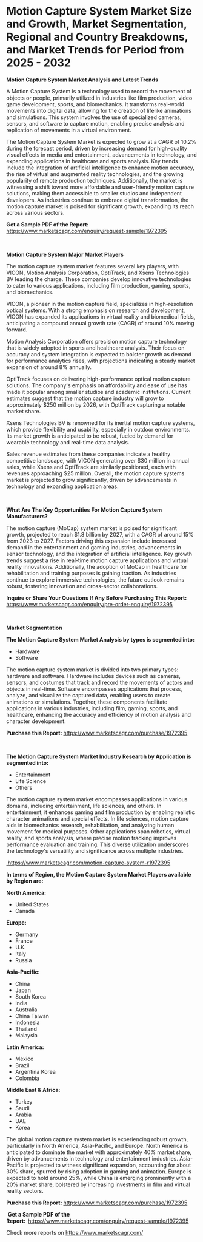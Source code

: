 <p><h1>Motion Capture System Market Size and Growth, Market Segmentation, Regional and Country Breakdowns, and Market Trends for Period from 2025 -  2032</h1></p><p><strong>Motion Capture System Market Analysis and Latest Trends</strong></p>
<p><p>A Motion Capture System is a technology used to record the movement of objects or people, primarily utilized in industries like film production, video game development, sports, and biomechanics. It transforms real-world movements into digital data, allowing for the creation of lifelike animations and simulations. This system involves the use of specialized cameras, sensors, and software to capture motion, enabling precise analysis and replication of movements in a virtual environment.</p><p>The Motion Capture System Market is expected to grow at a CAGR of 10.2% during the forecast period, driven by increasing demand for high-quality visual effects in media and entertainment, advancements in technology, and expanding applications in healthcare and sports analysis. Key trends include the integration of artificial intelligence to enhance motion accuracy, the rise of virtual and augmented reality technologies, and the growing popularity of remote production techniques. Additionally, the market is witnessing a shift toward more affordable and user-friendly motion capture solutions, making them accessible to smaller studios and independent developers. As industries continue to embrace digital transformation, the motion capture market is poised for significant growth, expanding its reach across various sectors.</p></p>
<p><strong>Get a Sample PDF of the Report:&nbsp;</strong> <a href="https://www.marketscagr.com/enquiry/request-sample/1972395?utm_campaign=2265&utm_medium=2&utm_source=Github&utm_content=ia&utm_term=20022025&utm_id=motion-capture-system">https://www.marketscagr.com/enquiry/request-sample/1972395</a></p>
<p>&nbsp;</p>
<p><strong>Motion Capture System Major Market Players</strong></p>
<p><p>The motion capture system market features several key players, with VICON, Motion Analysis Corporation, OptiTrack, and Xsens Technologies BV leading the charge. These companies develop innovative technologies to cater to various applications, including film production, gaming, sports, and biomechanics.</p><p>VICON, a pioneer in the motion capture field, specializes in high-resolution optical systems. With a strong emphasis on research and development, VICON has expanded its applications in virtual reality and biomedical fields, anticipating a compound annual growth rate (CAGR) of around 10% moving forward.</p><p>Motion Analysis Corporation offers precision motion capture technology that is widely adopted in sports and healthcare analysis. Their focus on accuracy and system integration is expected to bolster growth as demand for performance analytics rises, with projections indicating a steady market expansion of around 8% annually.</p><p>OptiTrack focuses on delivering high-performance optical motion capture solutions. The company's emphasis on affordability and ease of use has made it popular among smaller studios and academic institutions. Current estimates suggest that the motion capture industry will grow to approximately $250 million by 2026, with OptiTrack capturing a notable market share.</p><p>Xsens Technologies BV is renowned for its inertial motion capture systems, which provide flexibility and usability, especially in outdoor environments. Its market growth is anticipated to be robust, fueled by demand for wearable technology and real-time data analysis.</p><p>Sales revenue estimates from these companies indicate a healthy competitive landscape, with VICON generating over $30 million in annual sales, while Xsens and OptiTrack are similarly positioned, each with revenues approaching $25 million. Overall, the motion capture systems market is projected to grow significantly, driven by advancements in technology and expanding application areas.</p></p>
<p>&nbsp;</p>
<p><strong>What Are The Key Opportunities For Motion Capture System Manufacturers?</strong></p>
<p><p>The motion capture (MoCap) system market is poised for significant growth, projected to reach $1.8 billion by 2027, with a CAGR of around 15% from 2023 to 2027. Factors driving this expansion include increased demand in the entertainment and gaming industries, advancements in sensor technology, and the integration of artificial intelligence. Key growth trends suggest a rise in real-time motion capture applications and virtual reality innovations. Additionally, the adoption of MoCap in healthcare for rehabilitation and training purposes is gaining traction. As industries continue to explore immersive technologies, the future outlook remains robust, fostering innovation and cross-sector collaborations.</p></p>
<p><strong>Inquire or Share Your Questions If Any Before Purchasing This Report:</strong> <a href="https://www.marketscagr.com/enquiry/pre-order-enquiry/1972395?utm_campaign=2265&utm_medium=2&utm_source=Github&utm_content=ia&utm_term=20022025&utm_id=motion-capture-system">https://www.marketscagr.com/enquiry/pre-order-enquiry/1972395</a></p>
<p>&nbsp;</p>
<p><strong>Market Segmentation</strong></p>
<p><strong>The Motion Capture System Market Analysis by types is segmented into:</strong></p>
<p><ul><li>Hardware</li><li>Software</li></ul></p>
<p><p>The motion capture system market is divided into two primary types: hardware and software. Hardware includes devices such as cameras, sensors, and costumes that track and record the movements of actors and objects in real-time. Software encompasses applications that process, analyze, and visualize the captured data, enabling users to create animations or simulations. Together, these components facilitate applications in various industries, including film, gaming, sports, and healthcare, enhancing the accuracy and efficiency of motion analysis and character development.</p></p>
<p><strong>Purchase this Report:&nbsp;</strong><a href="https://www.marketscagr.com/purchase/1972395?utm_campaign=2265&utm_medium=2&utm_source=Github&utm_content=ia&utm_term=20022025&utm_id=motion-capture-system">https://www.marketscagr.com/purchase/1972395</a></p>
<p>&nbsp;</p>
<p><strong>The Motion Capture System Market Industry Research by Application is segmented into:</strong></p>
<p><ul><li>Entertainment</li><li>Life Science</li><li>Others</li></ul></p>
<p><p>The motion capture system market encompasses applications in various domains, including entertainment, life sciences, and others. In entertainment, it enhances gaming and film production by enabling realistic character animations and special effects. In life sciences, motion capture aids in biomechanics research, rehabilitation, and analyzing human movement for medical purposes. Other applications span robotics, virtual reality, and sports analysis, where precise motion tracking improves performance evaluation and training. This diverse utilization underscores the technology's versatility and significance across multiple industries.</p></p>
<p><a href="https://www.marketscagr.com/motion-capture-system-r1972395?utm_campaign=2265&utm_medium=2&utm_source=Github&utm_content=ia&utm_term=20022025&utm_id=motion-capture-system">&nbsp;https://www.marketscagr.com/motion-capture-system-r1972395</a></p>
<p><strong>In terms of Region, the Motion Capture System Market Players available by Region are:</strong></p>
<p>
    <p> <strong> North America: </strong>
        <ul>
            <li>United States</li>
            <li>Canada</li>
        </ul>
        </p> 
    <p> <strong> Europe: </strong>
        <ul>
            <li>Germany</li>
            <li>France</li>
            <li>U.K.</li>
            <li>Italy</li>
            <li>Russia</li>
        </ul>
        </p> 
    <p> <strong> Asia-Pacific: </strong>
        <ul>
            <li>China</li>
            <li>Japan</li>
            <li>South Korea</li>
            <li>India</li>
            <li>Australia</li>
            <li>China Taiwan</li>
            <li>Indonesia</li>
            <li>Thailand</li>
            <li>Malaysia</li>
        </ul>
        </p> 
    <p> <strong> Latin America: </strong>
        <ul>
            <li>Mexico</li>
            <li>Brazil</li>
            <li>Argentina Korea</li>
            <li>Colombia</li>
        </ul>
        </p> 
    <p> <strong> Middle East & Africa: </strong>
        <ul>
            <li>Turkey</li>
            <li>Saudi</li>
            <li>Arabia</li>
            <li>UAE</li>
            <li>Korea</li>
        </ul>
    </p>
    </p>
<p><p>The global motion capture system market is experiencing robust growth, particularly in North America, Asia-Pacific, and Europe. North America is anticipated to dominate the market with approximately 40% market share, driven by advancements in technology and entertainment industries. Asia-Pacific is projected to witness significant expansion, accounting for about 30% share, spurred by rising adoption in gaming and animation. Europe is expected to hold around 25%, while China is emerging prominently with a 20% market share, bolstered by increasing investments in film and virtual reality sectors.</p></p>
<p><strong>Purchase this Report: </strong><a href="https://www.marketscagr.com/purchase/1972395?utm_campaign=2265&utm_medium=2&utm_source=Github&utm_content=ia&utm_term=20022025&utm_id=motion-capture-system">https://www.marketscagr.com/purchase/1972395</a></p>
<p>&nbsp;<strong>Get a Sample PDF of the Report:&nbsp;&nbsp;</strong><a href="https://www.marketscagr.com/enquiry/request-sample/1972395?utm_campaign=2265&utm_medium=2&utm_source=Github&utm_content=ia&utm_term=20022025&utm_id=motion-capture-system">https://www.marketscagr.com/enquiry/request-sample/1972395</a></p>
<p><strong></strong></p>
<p>Check more reports on <a href="https://www.marketscagr.com/?utm_campaign=2265&utm_medium=2&utm_source=Github&utm_content=ia&utm_term=20022025&utm_id=motion-capture-system">https://www.marketscagr.com/</a></p>